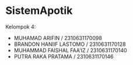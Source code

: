 # SistemApotik

Kelompok 4:
- MUHAMAD ARIFIN / 2310631170098
- BRANDON HANIIF LASTOMO / 2310631170128
- MUHAMMAD FAISHAL FAA'IZ / 2310631170140
- PUTRA RAKA PRATAMA / 2310631170146 
